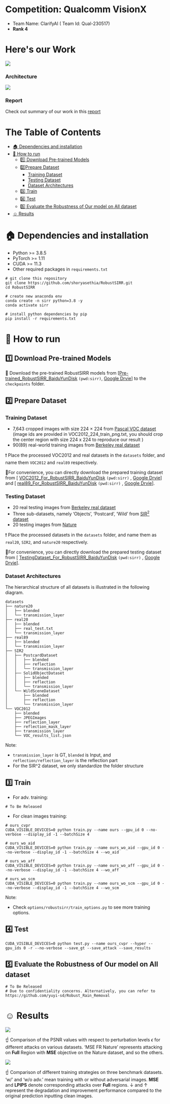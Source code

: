# Competition: Qualcomm VisionX 
- Team Name: ClarifyAI ( Team Id: Qual-230517)
- **Rank 4**
# Here's our Work
[<img src="assets/head.png"/>](https://github.com/shoryasethia/RobustSIRR/blob/main/Qualcomm-Report.pdf)

### Architecture
<img src="assets/pipeline.png"/>

### Report
Check out summary of our work in this [report](https://github.com/shoryasethia/RobustSIRR/blob/main/Qualcomm-Report.pdf)

# The Table of Contents
- [:house: Dependencies and installation](#house-dependencies-and-installation)
- [:clap: How to run](#clap-how-to-run)
  - [:one: Download Pre-trained Models](#one-download-pre-trained-models)
  - [:two:Prepare Dataset](#two-prepare-dataset)
    - [Training Dataset](#training-dataset)
    - [Testing Dataset](#testing-dataset)
    - [Dataset Architectures](#dataset-architectures)
  - [:three: Train](#three-train)
  - [:four: Test](#four-test)
  - [:five: Evaluate the Robustness of Our model on All dataset](#five-evaluate-the-robustness-of-our-model-on-all-dataset)
- [:relaxed: Results](#relaxed-results)

# :house: Dependencies and installation

- Python >= 3.8.5
- PyTorch >= 1.11
- CUDA >= 11.3
- Other required packages in `requirements.txt`

```
# git clone this repository
git clone https://github.com/shoryasethia/RobustSIRR.git
cd RobustSIRR

# create new anaconda env
conda create -n sirr python=3.8 -y
conda activate sirr

# install python dependencies by pip
pip install -r requirements.txt
```

# :clap: How to run

## :one: Download Pre-trained Models

:star2: Download the pre-trained RobustSIRR models from [[Pre-trained_RobustSIRR_BaiduYunDisk](https://pan.baidu.com/s/1Q0ghK9UqiC4vMN9D75Gs3g?pwd=sirr) `(pwd:sirr)`, [Google Drvie](https://drive.google.com/file/d/1FSWba_EQTMd6pAzw-7AXORIWSZUHYA2C/view?usp=drive_link)] to the `checkpoints` folder. 

## :two: Prepare Dataset

### Training Dataset

- 7,643 cropped images with size 224 × 224 from  [Pascal VOC dataset](http://host.robots.ox.ac.uk/pascal/VOC/) (image ids are provided in VOC2012_224_train_png.txt, you should crop the center region with size 224 x 224 to reproduce our result )
- 90(89) real-world training images from [Berkeley real dataset](https://github.com/ceciliavision/perceptual-reflection-removal)

:exclamation: Place the processed VOC2012 and real datasets in the `datasets` folder, and name them `VOC2012` and `real89` respectively. 

:star2:For convenience, you can directly download the prepared training dataset from [ [VOC2012_For_RobustSIRR_BaiduYunDisk](https://pan.baidu.com/s/1Ph4Ig41TUWrPNjHUekQ3Iw?pwd=sirr) `(pwd:sirr)` , [Google Drvie](https://drive.google.com/file/d/1oBCLguw02oRyWjL6F9iV27dboMfgwZHw/view?usp=drive_link)] and [ [real89_For_RobustSIRR_BaiduYunDisk](https://pan.baidu.com/s/1tMHYUsaTABuDJeu_tbj_5Q?pwd=sirr) `(pwd:sirr)` , [Google Drvie](https://drive.google.com/file/d/1xUrOkNSZzEvteCO8JwZXUOik2Z_pkdgZ/view?usp=drive_link)].

### Testing Dataset

- 20 real testing images from [Berkeley real dataset](https://github.com/ceciliavision/perceptual-reflection-removal)
- Three sub-datasets, namely ‘Objects’, ‘Postcard’, ‘Wild’ from [SIR<sup>2</sup> dataset](https://sir2data.github.io/) 
- 20 testing images from [Nature](https://drive.google.com/file/d/1YWkm80jWsjX6XwLTHOsa8zK3pSRalyCg/view) 

:exclamation: Place the processed datasets in the `datasets` folder, and name them as `real20`, `SIR2`, and `nature20` respectively. 

:star2:For convenience, you can directly download the prepared testing dataset from [ [TestingDataset_For_RobustSIRR_BaiduYunDisk](https://pan.baidu.com/s/1inDlzc9u5My6jlB-FBS1pw?pwd=sirr) `(pwd:sirr)` , [Google Drvie](https://drive.google.com/file/d/1HnFQZlw5Lh-6jqchd_60QrgTW_svTiIB/view?usp=drive_link)].  

### Dataset Architectures

The hierarchical structure of all datasets is illustrated in the following diagram. 

```
datasets
├── nature20
│   ├── blended
│   └── transmission_layer
├── real20
│   ├── blended
│   ├── real_test.txt
│   └── transmission_layer
├── real89
│   ├── blended
│   └── transmission_layer
├── SIR2
│   ├── PostcardDataset
│   │   ├── blended
│   │   ├── reflection
│   │   └── transmission_layer
│   ├── SolidObjectDataset
│   │   ├── blended
│   │   ├── reflection
│   │   └── transmission_layer
│   └── WildSceneDataset
│       ├── blended
│       ├── reflection
│       └── transmission_layer
└── VOC2012
    ├── blended
    ├── JPEGImages
    ├── reflection_layer
    ├── reflection_mask_layer
    ├── transmission_layer
    └── VOC_results_list.json
```

Note:

- `transmission_layer` is GT, `blended` is Input, and `reflection/reflection_layer` is the reflection part
- For the SIR^2 dataset, we only standardize the folder structure

## :three: Train

- For adv. training:

```shell
# To Be Released
```



- For clean images training:

```shell
# ours_cvpr
CUDA_VISIBLE_DEVICES=0 python train.py --name ours --gpu_id 0 --no-verbose --display_id -1 --batchSize 4

# ours_wo_aid 
CUDA_VISIBLE_DEVICES=0 python train.py --name ours_wo_aid --gpu_id 0 --no-verbose --display_id -1 --batchSize 4 --wo_aid

# ours_wo_aff
CUDA_VISIBLE_DEVICES=0 python train.py --name ours_wo_aff --gpu_id 0 --no-verbose --display_id -1 --batchSize 4 --wo_aff

# ours_wo_scm
CUDA_VISIBLE_DEVICES=0 python train.py --name ours_wo_scm --gpu_id 0 --no-verbose --display_id -1 --batchSize 4 --wo_scm

```
Note:

- Check `options/robustsirr/train_options.py` to see more training options.

## :four: Test
```shell
CUDA_VISIBLE_DEVICES=0 python test.py --name ours_cvpr --hyper --gpu_ids 0 -r --no-verbose --save_gt --save_attack --save_results
```

## :five: Evaluate the Robustness of Our model on All dataset

```shell
# To Be Released
# Due to confidentiality concerns. Alternatively, you can refer to https://github.com/yuyi-sd/Robust_Rain_Removal

```

# :relaxed: Results

<img src="assets/evaluation.png"/>

:point_up: Comparison of the PSNR values with respect to perturbation levels $\epsilon$ for different attacks on various datasets. ‘MSE FR Nature’ represents attacking on **Full** Region with **MSE** objective on the Nature dataset, and so the others. 

<img src="assets/evaltable.png"/>

:point_up: Comparison of different training strategies on three benchmark datasets. ‘w/’ and ‘w/o adv.’ mean training with or without adversarial images. **MSE** and **LPIPS** denote corresponding attacks over **Full** regions. &#8595; and &#8593; represent the degradation and improvement performance compared to the original prediction inputting clean images.

